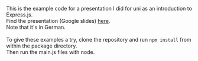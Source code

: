 This is the example code for a presentation I did for uni as an introduction to Express.js.\
Find the presentation (Google slides) [here](https://docs.google.com/presentation/d/1YUWuuBi8OquN6XPbjGAXVEkPsSuHOOceEUiPX85jwRQ).\
Note that it's in German.\
\
To give these examples a try, clone the repository and run `npm install` from within the package directory.\
Then run the main.js files with node.
